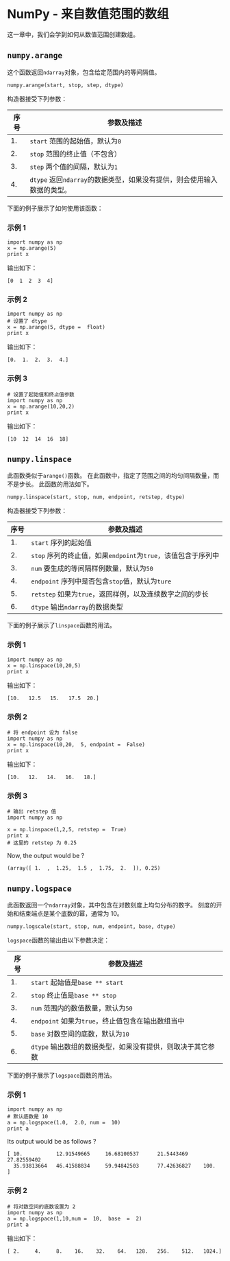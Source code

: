 

# NumPy - 来自数值范围的数组

这一章中，我们会学到如何从数值范围创建数组。

## `numpy.arange`

这个函数返回`ndarray`对象，包含给定范围内的等间隔值。

```
numpy.arange(start, stop, step, dtype)

```

构造器接受下列参数：

| 序号 | 参数及描述 |
| --- | --- |
| 1. | `start` 范围的起始值，默认为`0` |
| 2. | `stop` 范围的终止值（不包含） |
| 3. | `step` 两个值的间隔，默认为`1` |
| 4. | `dtype` 返回`ndarray`的数据类型，如果没有提供，则会使用输入数据的类型。 |

下面的例子展示了如何使用该函数：

### 示例 1

```
import numpy as np 
x = np.arange(5)  
print x
```

输出如下：

```
[0  1  2  3  4]

```

### 示例 2

```
import numpy as np 
# 设置了 dtype
x = np.arange(5, dtype =  float)  
print x
```

输出如下：

```
[0.  1.  2.  3.  4.] 

```

### 示例 3

```
# 设置了起始值和终止值参数  
import numpy as np 
x = np.arange(10,20,2)  
print x
```

输出如下：

```
[10  12  14  16  18] 

```

## `numpy.linspace`

此函数类似于`arange()`函数。 在此函数中，指定了范围之间的均匀间隔数量，而不是步长。 此函数的用法如下。

```
numpy.linspace(start, stop, num, endpoint, retstep, dtype)

```

构造器接受下列参数：

| 序号 | 参数及描述 |
| --- | --- |
| 1. | `start` 序列的起始值 |
| 2. | `stop` 序列的终止值，如果`endpoint`为`true`，该值包含于序列中 |
| 3. | `num` 要生成的等间隔样例数量，默认为`50` |
| 4. | `endpoint` 序列中是否包含`stop`值，默认为`ture` |
| 5. | `retstep` 如果为`true`，返回样例，以及连续数字之间的步长 |
| 6. | `dtype` 输出`ndarray`的数据类型 |

下面的例子展示了`linspace`函数的用法。

### 示例 1

```
import numpy as np 
x = np.linspace(10,20,5)  
print x
```

输出如下：

```
[10.   12.5   15.   17.5  20.]

```

### 示例 2

```
# 将 endpoint 设为 false
import numpy as np 
x = np.linspace(10,20,  5, endpoint =  False)  
print x
```

输出如下：

```
[10.   12.   14.   16.   18.]

```

### 示例 3

```
# 输出 retstep 值  
import numpy as np 

x = np.linspace(1,2,5, retstep =  True)  
print x 
# 这里的 retstep 为 0.25
```

Now, the output would be ?

```
(array([ 1.  ,  1.25,  1.5 ,  1.75,  2.  ]), 0.25)

```

## `numpy.logspace`

此函数返回一个`ndarray`对象，其中包含在对数刻度上均匀分布的数字。 刻度的开始和结束端点是某个底数的幂，通常为 10。

```
numpy.logscale(start, stop, num, endpoint, base, dtype)

```

`logspace`函数的输出由以下参数决定：

| 序号 | 参数及描述 |
| --- | --- |
| 1. | `start` 起始值是`base ** start` |
| 2. | `stop` 终止值是`base ** stop` |
| 3. | `num` 范围内的数值数量，默认为`50` |
| 4. | `endpoint` 如果为`true`，终止值包含在输出数组当中 |
| 5. | `base` 对数空间的底数，默认为`10` |
| 6. | `dtype` 输出数组的数据类型，如果没有提供，则取决于其它参数 |

下面的例子展示了`logspace`函数的用法。

### 示例 1

```
import numpy as np 
# 默认底数是 10 
a = np.logspace(1.0,  2.0, num =  10)  
print a
```

Its output would be as follows ?

```
[ 10.           12.91549665     16.68100537      21.5443469  27.82559402      
  35.93813664   46.41588834     59.94842503      77.42636827    100.    ]

```

### 示例 2

```
# 将对数空间的底数设置为 2  
import numpy as np 
a = np.logspace(1,10,num =  10,  base  =  2)  
print a
```

输出如下：

```
[ 2.     4.     8.    16.    32.    64.   128.   256.    512.   1024.] 

```


